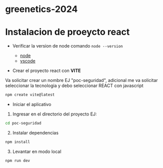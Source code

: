 # greenetics-2024

# Instalacion de proeycto react

 - Verificar la version de node comando ``node --version``

   - [node](https://nodejs.org/en)
    - [vscode](https://code.visualstudio.com/download)


- Crear el proyecto react con **VITE**

Va solicitar crear un nombre EJ "poc-seguridad", adicional me va solicitar seleccionar la tecnologia y debo seleccionar REACT con javascript

```bash
npm create vite@latest
```

- Iniciar el aplicativo

1. Ingresar en el directorio del proyecto EJ: 
```bash
cd poc-seguridad
```

2. Instalar dependencias

```bash
npm install
```

3. Levantar en modo local

```bash
npm run dev
```

